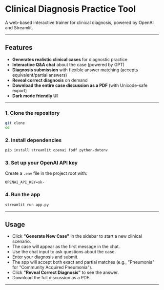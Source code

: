 # Clinical Diagnosis Practice Tool

A web-based interactive trainer for clinical diagnosis, powered by OpenAI and Streamlit.

---

## Features

- **Generates realistic clinical cases** for diagnostic practice
- **Interactive Q&A chat** about the case (powered by GPT)
- **Diagnosis submission** with flexible answer matching (accepts equivalent/partial answers)
- **Reveal correct diagnosis** on demand
- **Download the entire case discussion as a PDF** (with Unicode-safe export)
- **Dark mode friendly UI** 

---

### 1. Clone the repository

```bash
git clone 
cd 
```

### 2. Install dependencies

```bash
pip install streamlit openai fpdf python-dotenv
```

### 3. Set up your OpenAI API key

Create a `.env` file in the project root with:

```
OPENAI_API_KEY=sk-
```

### 4. Run the app

```bash
streamlit run app.py
```

---

## Usage

- Click **"Generate New Case"** in the sidebar to start a new clinical scenario.
- The case will appear as the first message in the chat.
- Use the chat input to ask questions about the case.
- Enter your diagnosis and submit.
- The app will accept both exact and partial matches (e.g., "Pneumonia" for "Community Acquired Pneumonia").
- Click **"Reveal Correct Diagnosis"** to see the answer.
- Download the full discussion as a PDF.

---

